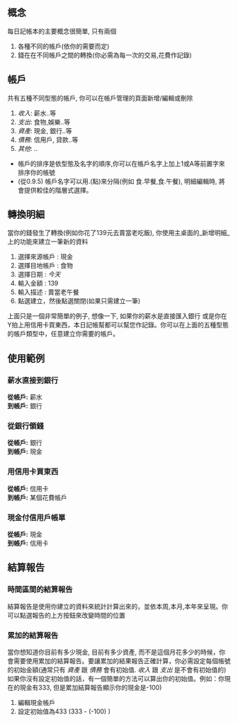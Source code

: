 ## 概念 ##
每日記帳本的主要概念很簡單, 只有兩個
  1. 各種不同的帳戶(依你的需要而定)
  1. 錢在在不同帳戶之間的轉換(你必需為每一次的交易,花費作記錄)

## 帳戶 ##
共有五種不同型態的帳戶, 你可以在帳戶管理的頁面新增/編輯或刪除
  1. _收入_: 薪水..等
  1. _支出_: 食物,娛樂..等
  1. _資產_: 現金, 銀行..等
  1. _債務_: 信用戶, 貸款..等
  1. _其他_: ..

  * 帳戶的排序是依型態及名字的順序,你可以在帳戶名字上加上1或A等前置字來排序你的帳號
  * (從0.9.5) 帳戶名字可以用.(點)來分隔(例如 食.早餐,食.午餐), 明細編輯時, 將會提供較佳的階層式選擇。

## 轉換明細 ##
當你的錢發生了轉換(例如你花了139元去賣當老吃飯), 你使用主桌面的\_新增明細\_上的功能來建立一筆新的資料
  1. 選擇來源帳戶 : 現金
  1. 選擇目地帳戶 : 食物
  1. 選擇日期 : _今天_
  1. 輸入金額 : 139
  1. 輸入描述 : 賣當老午餐
  1. 點選建立，然後點選關閉(如果只需建立一筆)

上面只是一個非常簡單的例子, 想像一下, 如果你的薪水是直接匯入銀行 或是你在Y拍上用信用卡買東西，本日記帳幫都可以幫您作記錄。你可以在上面的五種型態的帳戶類型中，任意建立你需要的帳戶。

## 使用範例 ##
### 薪水直接到銀行 ###
**從帳戶:** 薪水<br />
**到帳戶:** 銀行
### 從銀行領錢 ###
**從帳戶:** 銀行<br />
**到帳戶:** 現金
### 用信用卡買東西 ###
**從帳戶:** 信用卡<br />
**到帳戶:**  某個花費帳戶
### 現金付信用戶帳單 ###
**從帳戶:** 現金<br />
**到帳戶:** 信用卡

## 結算報告 ##
### 時間區間的結算報告 ###
結算報告是使用你建立的資料來統計計算出來的，並依本周,本月,本年來呈現。你可以點選報告的上方按鈕來改變時間的位置

### 累加的結算報告 ###
當你想知道你目前有多少現金, 目前有多少資產, 而不是這個月花多少的時候，你會需要使用累加的結算報告。要讓累加的結果報告正確計算，你必需設定每個帳號的初始金額(通常只有 _資產_ 跟 _債務_ 會有初始值.  _收入_ 跟 _支出_ 是不會有初始值的)<br />
如果你沒有設定初始值的話，有一個簡單的方法可以算出你的初始值。例如：你現在的現金有333, 但是累加結算報告顯示你的現金是-100)
  1. 編輯現金帳戶
  1. 設定初始值為433 (333 - (-100) )